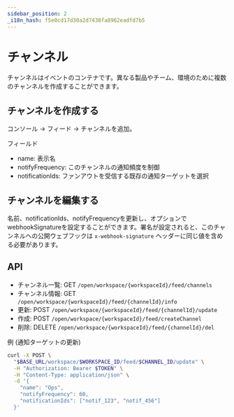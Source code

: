 ```yaml
---
sidebar_position: 2
_i18n_hash: f5e0cd17d30a2d7438fa8962eadfd7b5
---
```

# チャンネル

チャンネルはイベントのコンテナです。異なる製品やチーム、環境のために複数のチャンネルを作成することができます。

## チャンネルを作成する

コンソール → フィード → チャンネルを追加。

フィールド

- name: 表示名
- notifyFrequency: このチャンネルの通知頻度を制御
- notificationIds: ファンアウトを受信する既存の通知ターゲットを選択

## チャンネルを編集する

名前、notificationIds、notifyFrequencyを更新し、オプションでwebhookSignatureを設定することができます。署名が設定されると、このチャンネルへの公開ウェブフックは `x-webhook-signature` ヘッダーに同じ値を含める必要があります。

## API

- チャンネル一覧: GET `/open/workspace/{workspaceId}/feed/channels`
- チャンネル情報: GET `/open/workspace/{workspaceId}/feed/{channelId}/info`
- 更新: POST `/open/workspace/{workspaceId}/feed/{channelId}/update`
- 作成: POST `/open/workspace/{workspaceId}/feed/createChannel`
- 削除: DELETE `/open/workspace/{workspaceId}/feed/{channelId}/del`

例 (通知ターゲットの更新)

```bash
curl -X POST \
  "$BASE_URL/workspace/$WORKSPACE_ID/feed/$CHANNEL_ID/update" \
  -H "Authorization: Bearer $TOKEN" \
  -H "Content-Type: application/json" \
  -d '{
    "name": "Ops",
    "notifyFrequency": 60,
    "notificationIds": ["notif_123", "notif_456"]
  }'
```
